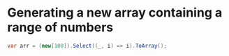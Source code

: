 # Generating a new array containing a range of numbers

```csharp
var arr = (new[100]).Select((_, i) => i).ToArray();
```
